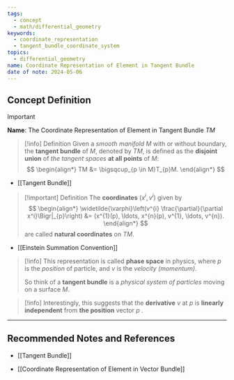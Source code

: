 ```yaml
---
tags:
  - concept
  - math/differential_geometry
keywords:
  - coordinate_representation
  - tangent_bundle_coordinate_system
topics:
  - differential_geometry
name: Coordinate Representation of Element in Tangent Bundle
date of note: 2024-05-06
---
```


## Concept Definition

>[!important]
>**Name**: The Coordinate Representation of Element in Tangent Bundle $TM$

>[!info] Definition 
>Given a *smooth manifold* $M$ with or without boundary, the **tangent bundle** of $M$, denoted by $TM$, is defined as the **disjoint union** of *the tangent spaces* **at all points** of $M$:
>$$
> \begin{align*}
> TM &= \bigsqcup_{p \in M}T_{p}M.
> \end{align*}
>$$ 

- [[Tangent Bundle]]

>[!important] Definition
>The **coordinates** $(x^i, v^i)$ given by 
>$$
> \begin{align*}
> \widetilde{\varphi}\left(v^{i} \frac{\partial}{\partial x^i}\Bigr|_{p}\right)  &= (x^{1}(p), \ldots, x^{n}(p), v^{1}, \ldots, v^{n}). 
> \end{align*}  
>$$ 
> are called **natural coordinates** on $TM$.

- [[Einstein Summation Convention]]

>[!info]
>This representation is called **phase space** in physics, where $p$ is the *position* of particle, and $v$ is the *velocity (momentum)*. 
>
>So think of a **tangent bundle** is a *physical system of particles* moving on a surface $M$.

>[!info]
>Interestingly, this suggests that the **derivative** $v$ at $p$ is **linearly independent** from **the position** vector $p$ .










-----------
##  Recommended Notes and References

- [[Tangent Bundle]]

- [[Coordinate Representation of Element in Vector Bundle]]

